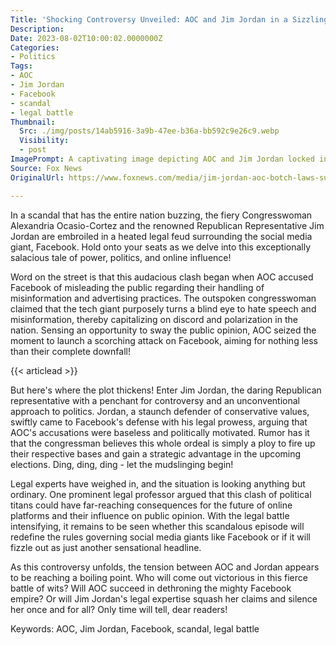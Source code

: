 ```yaml
---
Title: 'Shocking Controversy Unveiled: AOC and Jim Jordan in a Sizzling Legal Battle over Facebook Scandal!'
Description: 
Date: 2023-08-02T10:00:02.0000000Z
Categories:
- Politics
Tags:
- AOC
- Jim Jordan
- Facebook
- scandal
- legal battle
Thumbnail:
  Src: ./img/posts/14ab5916-3a9b-47ee-b36a-bb592c9e26c9.webp
  Visibility:
  - post
ImagePrompt: A captivating image depicting AOC and Jim Jordan locked in a fierce legal battle over the Facebook scandal. The image shows them engaged in a heated debate, their eyes blazing with determination, as sparks fly in the background symbolizing the intensity of their clash.
Source: Fox News
OriginalUrl: https://www.foxnews.com/media/jim-jordan-aoc-botch-laws-surrounding-facebook-to-fire-up-bases-legal-professor-says

---
```

In a scandal that has the entire nation buzzing, the fiery Congresswoman Alexandria Ocasio-Cortez and the renowned Republican Representative Jim Jordan are embroiled in a heated legal feud surrounding the social media giant, Facebook. Hold onto your seats as we delve into this exceptionally salacious tale of power, politics, and online influence!

Word on the street is that this audacious clash began when AOC accused Facebook of misleading the public regarding their handling of misinformation and advertising practices. The outspoken congresswoman claimed that the tech giant purposely turns a blind eye to hate speech and misinformation, thereby capitalizing on discord and polarization in the nation. Sensing an opportunity to sway the public opinion, AOC seized the moment to launch a scorching attack on Facebook, aiming for nothing less than their complete downfall!

{{< articlead >}}

But here's where the plot thickens! Enter Jim Jordan, the daring Republican representative with a penchant for controversy and an unconventional approach to politics. Jordan, a staunch defender of conservative values, swiftly came to Facebook's defense with his legal prowess, arguing that AOC's accusations were baseless and politically motivated. Rumor has it that the congressman believes this whole ordeal is simply a ploy to fire up their respective bases and gain a strategic advantage in the upcoming elections. Ding, ding, ding - let the mudslinging begin!

Legal experts have weighed in, and the situation is looking anything but ordinary. One prominent legal professor argued that this clash of political titans could have far-reaching consequences for the future of online platforms and their influence on public opinion. With the legal battle intensifying, it remains to be seen whether this scandalous episode will redefine the rules governing social media giants like Facebook or if it will fizzle out as just another sensational headline.

As this controversy unfolds, the tension between AOC and Jordan appears to be reaching a boiling point. Who will come out victorious in this fierce battle of wits? Will AOC succeed in dethroning the mighty Facebook empire? Or will Jim Jordan's legal expertise squash her claims and silence her once and for all? Only time will tell, dear readers!

Keywords: AOC, Jim Jordan, Facebook, scandal, legal battle
